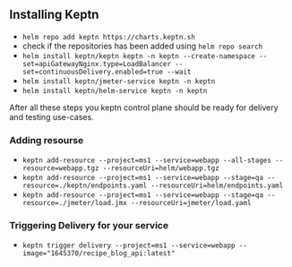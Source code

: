 ## Installing Keptn

* `helm repo add keptn https://charts.keptn.sh`
* check if the repositories has been added using `helm repo search`
* `helm install keptn/keptn keptn -n keptn --create-namespace --set=apiGatewayNginx.type=LoadBalancer --set=continuousDelivery.enabled=true --wait`
* `helm install keptn/jmeter-service keptn -n keptn`
* `helm install keptn/helm-service keptn -n keptn`

After all these steps you keptn control plane should be ready for delivery and testing use-cases.

### Adding resourse 

* `keptn add-resource --project=ms1 --service=webapp --all-stages --resource=webapp.tgz --resourceUri=helm/webapp.tgz`
* `keptn add-resource --project=ms1 --service=webapp --stage=qa --resource=./keptn/endpoints.yaml --resourceUri=helm/endpoints.yaml`
* `keptn add-resource --project=ms1 --service=webapp --stage=qa --resource=./jmeter/load.jmx --resourceUri=jmeter/load.yaml`



### Triggering Delivery for your service

* `keptn trigger delivery --project=ms1 --service=webapp --image="1645370/recipe_blog_api:latest"`

